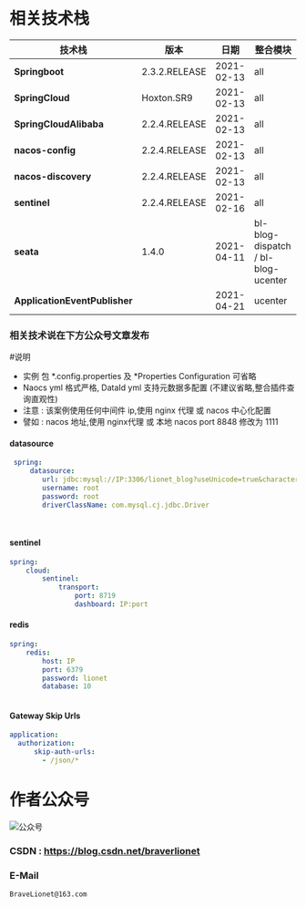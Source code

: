 
# 相关技术栈 
|     技术栈       |                       版本                 |  日期          |  整合模块                     |     
| -------------- | ---------------------------- | ----------------------------- |    ---------------------------       |   
| **Springboot**           |      2.3.2.RELEASE              |    2021-02-13    |    all                               |   
| **SpringCloud**          |        Hoxton.SR9               |    2021-02-13    |    all                               |   
| **SpringCloudAlibaba**   |      2.2.4.RELEASE              |    2021-02-13    |    all                               |   
| **nacos-config**         |      2.2.4.RELEASE              |    2021-02-13    |    all                               |   
| **nacos-discovery**      |      2.2.4.RELEASE              |    2021-02-13    |    all                               |   
| **sentinel**             |      2.2.4.RELEASE              |    2021-02-16    |    all                               |   
| **seata**                |         1.4.0                   |    2021-04-11    |   bl-blog-dispatch / bl-blog-ucenter |    
| **ApplicationEventPublisher**           |                  |    2021-04-21    |    ucenter                           |   
 

### 相关技术说在下方公众号文章发布


#说明
-  实例 包  *.config.properties 及 *Properties Configuration 可省略
-  Naocs yml 格式严格, DataId yml 支持元数据多配置 (不建议省略,整合插件查询直观性)
-  注意 : 该案例使用任何中间件 ip,使用 nginx 代理 或 nacos 中心化配置
-  譬如 : nacos 地址,使用 nginx代理 或 本地 nacos port 8848 修改为 1111


####  datasource
```yaml
 spring:
     datasource: 
        url: jdbc:mysql://IP:3306/lionet_blog?useUnicode=true&characterEncoding=utf8&zeroDateTimeBehavior=convertToNull&useSSL=true&serverTimezone=GMT%2B8&allowPublicKeyRetrieval=true&useSSL=false
        username: root
        password: root
        driverClassName: com.mysql.cj.jdbc.Driver
 
    
```

#### sentinel
```yaml
spring: 
    cloud: 
        sentinel: 
            transport: 
                port: 8719
                dashboard: IP:port
```

#### redis 
```yaml
spring: 
    redis:
        host: IP
        port: 6379
        password: lionet
        database: 10
    
```

#### Gateway Skip Urls
```yaml
application:
  authorization:
      skip-auth-urls:
        - /json/*

```



# 作者公众号 
![公众号](https://img-blog.csdnimg.cn/20201003010039237.png#pic_center)

### CSDN :  https://blog.csdn.net/braverlionet 


### E-Mail
```$xslt
BraveLionet@163.com
```